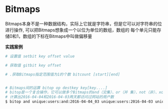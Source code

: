# Bitmaps

Bitmaps本身不是一种数据结构，实际上它就是字符串，但是它可以对字符串的位进行操作, 可以把Bitmaps想象成一个以位为单位的数组，数组的 每个单元只能存储0和1，数组的下标在Bitmaps中叫做偏移量



**实践案例**

```bash
# 设置值 setbit key offset value

# 获取值 gitbit key offset

# .获取Bitmaps指定范围值为1的个数 bitcount [start][end]



```



```bash
# Bitmaps间的运算 bitop op destkey key[key....]
# bitop是一个复合操作，它可以做多个Bitmaps的and（交集）、or（并 集）、not（非）、xor（异或）操作并将结果保存在destkey中
# 计算出2016-04-04和2016-04-03两天都访问过网站的用户数
$ bitop and unique:users:and:2016-04-04_03 unique:users:2016-04-03 unique:users:2016-04-03

```







